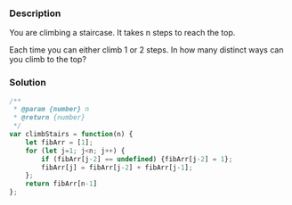 ### Description

You are climbing a staircase. It takes n steps to reach the top.

Each time you can either climb 1 or 2 steps. In how many distinct ways can you climb to the top?

### Solution
```js
/**
 * @param {number} n
 * @return {number}
 */
var climbStairs = function(n) {
    let fibArr = [1];
    for (let j=1; j<n; j++) {
        if (fibArr[j-2] == undefined) {fibArr[j-2] = 1};
        fibArr[j] = fibArr[j-2] + fibArr[j-1];
    };
    return fibArr[n-1]
};
```